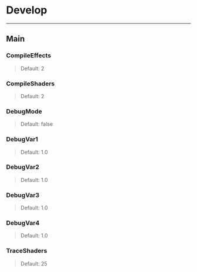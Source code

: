 # Develop

---

## Main

### CompileEffects

>Default: 2

### CompileShaders

>Default: 2

### DebugMode

>Default: false

### DebugVar1

>Default: 1.0

### DebugVar2

>Default: 1.0

### DebugVar3

>Default: 1.0

### DebugVar4

>Default: 1.0

### TraceShaders

>Default: 25
